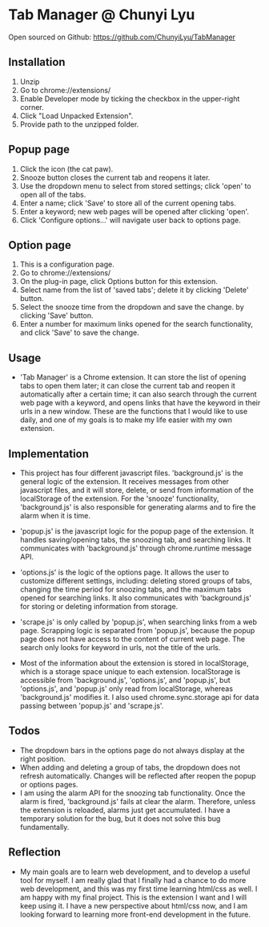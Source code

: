 # Tab Manager @ Chunyi Lyu
Open sourced on Github: https://github.com/ChunyiLyu/TabManager

## Installation
  1. Unzip
  2. Go to chrome://extensions/
  3. Enable Developer mode by ticking the checkbox in the upper-right corner.
  4. Click "Load Unpacked Extension".
  5. Provide path to the unzipped folder.

## Popup page
  1. Click the icon (the cat paw).
  2. Snooze button closes the current tab and reopens it later.
  3. Use the dropdown menu to select from stored settings; click 'open' to open all of the tabs.
  4. Enter a name; click 'Save' to store all of the current opening tabs.
  5. Enter a keyword; new web pages will be opened after clicking 'open'.
  6. Click 'Configure options...' will navigate user back to options page.

## Option page
  1. This is a configuration page.
  2. Go to chrome://extensions/
  3. On the plug-in page, click Options button for this extension.
  4. Select name from the list of 'saved tabs'; delete it by clicking 'Delete' button.
  5. Select the snooze time from the dropdown and save the change. by clicking 'Save' button.
  6. Enter a number for maximum links opened for the search functionality, and click 'Save' to save the change.


## Usage
- 'Tab Manager' is a Chrome extension. It can store the list of opening tabs to
open them later; it can close the current tab and reopen it automatically after a certain time; it can also search through the current web page with a keyword, and opens links that have the keyword in their urls in a new window. These are the functions that I would like to use daily, and one of my goals is to make my life easier with my own extension.


## Implementation
- This project has four different javascript files. 'background.js' is the general logic of the extension. It receives messages from other javascript files, and it will store, delete, or send from information of the localStorage of the extension. For the 'snooze' functionality, 'background.js' is also responsible for generating alarms and to fire the alarm when it is time.

- 'popup.js' is the javascript logic for the popup page of the extension. It handles saving/opening tabs, the snoozing tab, and searching links. It communicates with 'background.js' through chrome.runtime message API.

- 'options.js' is the logic of the options page. It allows the user to customize different settings, including: deleting stored groups of tabs, changing the time period for snoozing tabs, and the maximum tabs opened for searching links. It also communicates with 'background.js' for storing or deleting information from storage.

- 'scrape.js' is only called by 'popup.js', when searching links from a web page. Scrapping logic is separated from 'popup.js', because the popup page does not have access to the content of current web page. The search only looks for keyword in urls, not the title of the urls.

- Most of the information about the extension is stored in localStorage, which is a storage space unique to each extension. localStorage is accessible from 'background.js', 'options.js', and 'popup.js', but 'options.js', and 'popup.js' only read from localStorage, whereas 'background.js' modifies it. I also used chrome.sync.storage api for data passing between 'popup.js' and 'scrape.js'.

## Todos
- The dropdown bars in the options page do not always display at the right position.
- When adding and deleting a group of tabs, the dropdown does not refresh automatically. Changes will be reflected after reopen the popup or options pages.
- I am using the alarm API for the snoozing tab functionality. Once the alarm is fired, 'background.js' fails at clear the alarm. Therefore, unless the extension is reloaded, alarms just get accumulated. I have a temporary solution for the bug, but it does not solve this bug fundamentally.

## Reflection
- My main goals are to learn web development, and to develop a useful tool for myself. I am really glad that I finally had a chance to do more web development, and this was my first time learning html/css as well. I am happy with my final project. This is the extension I want and I will keep using it. I have a new perspective about html/css now, and I am looking forward to learning more front-end development in the future.

